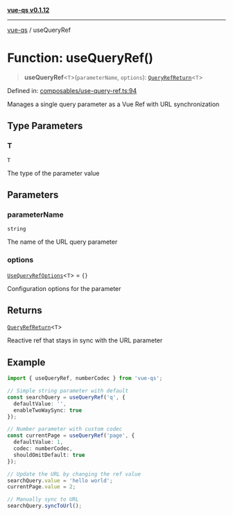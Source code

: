 [**vue-qs v0.1.12**](../README.md)

***

[vue-qs](../README.md) / useQueryRef

# Function: useQueryRef()

> **useQueryRef**\<`T`\>(`parameterName`, `options`): [`QueryRefReturn`](../type-aliases/QueryRefReturn.md)\<`T`\>

Defined in: [composables/use-query-ref.ts:94](https://github.com/iamsomraj/vue-qs/blob/a939c826c3bc2f8d12b41c9e4a6ee1db94af81b0/src/composables/use-query-ref.ts#L94)

Manages a single query parameter as a Vue Ref with URL synchronization

## Type Parameters

### T

`T`

The type of the parameter value

## Parameters

### parameterName

`string`

The name of the URL query parameter

### options

[`UseQueryRefOptions`](../type-aliases/UseQueryRefOptions.md)\<`T`\> = `{}`

Configuration options for the parameter

## Returns

[`QueryRefReturn`](../type-aliases/QueryRefReturn.md)\<`T`\>

Reactive ref that stays in sync with the URL parameter

## Example

```typescript
import { useQueryRef, numberCodec } from 'vue-qs';

// Simple string parameter with default
const searchQuery = useQueryRef('q', {
  defaultValue: '',
  enableTwoWaySync: true
});

// Number parameter with custom codec
const currentPage = useQueryRef('page', {
  defaultValue: 1,
  codec: numberCodec,
  shouldOmitDefault: true
});

// Update the URL by changing the ref value
searchQuery.value = 'hello world';
currentPage.value = 2;

// Manually sync to URL
searchQuery.syncToUrl();
```
